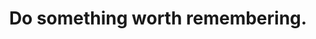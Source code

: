 ---
title: "Do something worth remembering."
cc-type: quote
attribution: "Elvis Presley"
related:
  - Elvis Presley - Wikipedia
  - TURN ON
tags:
  - Elvis Presley
  - Quote
---